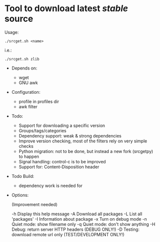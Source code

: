 # Tool to download latest *stable* source

Usage:

    ./srcget.sh <name>

i.e.:

    ./srcget.sh zlib

* Depends on:

  - wget
  - GNU awk

* Configuration:

  - profile in profiles dir
  - awk filter

* Todo:

  - Support for downloading a specific version
  - Groups/tags/categories
  - Dependency support: weak & strong dependencies
  - Improve version checking, most of the filters rely on very simple checks
  - Python migration: not to be done, but instead a new fork (srcgetpy) to happen
  - Signal handling: control-c is to be improved
  - Support for: Content-Disposition header 

* Todo Build:

  - dependency work is needed for 

* Options:

  (Improvement needed)

   -h  Display this help message
   -A  Download all packages
   -L  List all 'packages'
   -I  Information about package
   -x  Turn on debug mode
   -n  Quiet mode: show filename only
   -q  Quiet mode: don't show anything
   -H  Debug: return server HTTP headers (DEBUG ONLY!)
   -D  Testing: download remote url only (TEST/DEVELOPMENT ONLY!)

